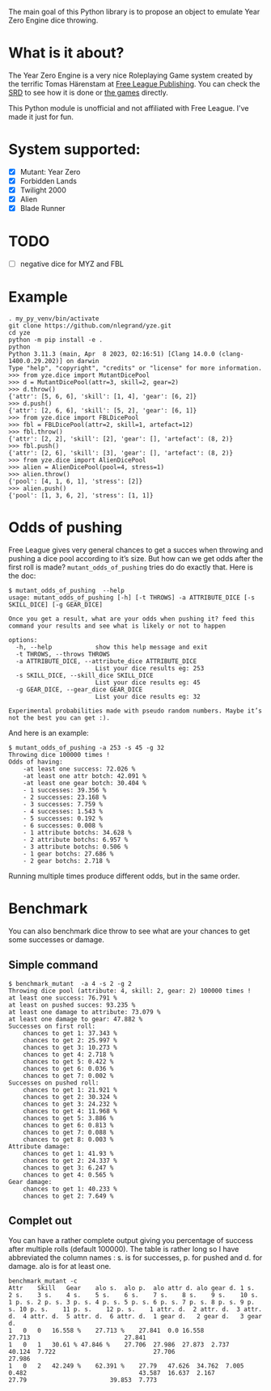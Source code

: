 The main goal of this Python library is to propose an object to emulate
Year Zero Engine dice throwing.

# What is it about?

The Year Zero Engine is a very nice Roleplaying Game system created by
the terrific Tomas Härenstam at [Free League
Publishing](https://freeleaguepublishing.com/). You can check the
[SRD](https://freeleaguepublishing.com/en/free-tabletop-licenses/) to
see how it is done or [the
games](https://freeleaguepublishing.com/en/store/) directly.

This Python module is unofficial and not affiliated with Free
League. I've made it just for fun.

# System supported:
- [X] Mutant: Year Zero
- [X] Forbidden Lands
- [X] Twilight 2000
- [X] Alien
- [X] Blade Runner

# TODO

- [ ] negative dice for MYZ and FBL

# Example
```
. my_py_venv/bin/activate
git clone https://github.com/nlegrand/yze.git
cd yze
python -m pip install -e .
python
Python 3.11.3 (main, Apr  8 2023, 02:16:51) [Clang 14.0.0 (clang-1400.0.29.202)] on darwin
Type "help", "copyright", "credits" or "license" for more information.
>>> from yze.dice import MutantDicePool
>>> d = MutantDicePool(attr=3, skill=2, gear=2)
>>> d.throw()
{'attr': [5, 6, 6], 'skill': [1, 4], 'gear': [6, 2]}
>>> d.push()
{'attr': [2, 6, 6], 'skill': [5, 2], 'gear': [6, 1]}
>>> from yze.dice import FBLDicePool
>>> fbl = FBLDicePool(attr=2, skill=1, artefact=12)
>>> fbl.throw()
{'attr': [2, 2], 'skill': [2], 'gear': [], 'artefact': (8, 2)}
>>> fbl.push()
{'attr': [2, 6], 'skill': [3], 'gear': [], 'artefact': (8, 2)}
>>> from yze.dice import AlienDicePool
>>> alien = AlienDicePool(pool=4, stress=1)
>>> alien.throw()
{'pool': [4, 1, 6, 1], 'stress': [2]}
>>> alien.push()
{'pool': [1, 3, 6, 2], 'stress': [1, 1]}
```

# Odds of pushing

Free League gives very general chances to get a succes when throwing
and pushing a dice pool according to it’s size. But how can we get
odds after the first roll is made? `mutant_odds_of_pushing` tries do
do exactly that. Here is the doc:

```
$ mutant_odds_of_pushing  --help           
usage: mutant_odds_of_pushing [-h] [-t THROWS] -a ATTRIBUTE_DICE [-s SKILL_DICE] [-g GEAR_DICE]

Once you get a result, what are your odds when pushing it? feed this command your results and see what is likely or not to happen

options:
  -h, --help            show this help message and exit
  -t THROWS, --throws THROWS
  -a ATTRIBUTE_DICE, --attribute_dice ATTRIBUTE_DICE
                        List your dice results eg: 253
  -s SKILL_DICE, --skill_dice SKILL_DICE
                        List your dice results eg: 45
  -g GEAR_DICE, --gear_dice GEAR_DICE
                        List your dice results eg: 32

Experimental probabilities made with pseudo random numbers. Maybe it’s not the best you can get :).
```
And here is an example:


```
$ mutant_odds_of_pushing -a 253 -s 45 -g 32
Throwing dice 100000 times !
Odds of having:
    -at least one success: 72.026 %
    -at least one attr botch: 42.091 %
    -at least one gear botch: 30.404 %
    - 1 successes: 39.356 %
    - 2 successes: 23.168 %
    - 3 successes: 7.759 %
    - 4 successes: 1.543 %
    - 5 successes: 0.192 %
    - 6 successes: 0.008 %
    - 1 attribute botchs: 34.628 %
    - 2 attribute botchs: 6.957 %
    - 3 attribute botchs: 0.506 %
    - 1 gear botchs: 27.686 %
    - 2 gear botchs: 2.718 %
```

Running multiple times produce different odds, but in the same order.

# Benchmark
You can also benchmark dice throw to see what are your chances to get
some successes or damage.

## Simple command

```
$ benchmark_mutant  -a 4 -s 2 -g 2
Throwing dice pool (attribute: 4, skill: 2, gear: 2) 100000 times !
at least one success: 76.791 %
at least on pushed succes: 93.235 %
at least one damage to attribute: 73.079 %
at least one damage to gear: 47.882 %
Successes on first roll:
    chances to get 1: 37.343 %
    chances to get 2: 25.997 %
    chances to get 3: 10.273 %
    chances to get 4: 2.718 %
    chances to get 5: 0.422 %
    chances to get 6: 0.036 %
    chances to get 7: 0.002 %
Successes on pushed roll:
    chances to get 1: 21.921 %
    chances to get 2: 30.324 %
    chances to get 3: 24.232 %
    chances to get 4: 11.968 %
    chances to get 5: 3.886 %
    chances to get 6: 0.813 %
    chances to get 7: 0.088 %
    chances to get 8: 0.003 %
Attribute damage:
    chances to get 1: 41.93 %
    chances to get 2: 24.337 %
    chances to get 3: 6.247 %
    chances to get 4: 0.565 %
Gear damage:
    chances to get 1: 40.233 %
    chances to get 2: 7.649 %

```

## Complet out

You can have a rather complete output giving you percentage of success
after multiple rolls (default 100000). The table is rather long so I
have abbreviated the column names : s. is for successes, p. for pushed
and d. for damage. alo is for at least one.

    benchmark_mutant -c
    Attr	Skill	Gear	alo s.	alo p.	alo attr d.	alo gear d.	1 s.	2 s.	3 s.	4 s.	5 s.	6 s.	7 s.	8 s.	9 s.	10 s.	1 p. s.	2 p. s.	3 p. s.	4 p. s.	5 p. s.	6 p. s.	7 p. s.	8 p. s.	9 p. s.	10 p. s.	11 p. s.	12 p. s.	1 attr. d.	2 attr. d.	3 attr. d.	4 attr. d.	5 attr. d.	6 attr. d.	1 gear d.	2 gear d.	3 gear d.
    1	0	0	16.558 %	27.713 %	27.841	0.0	16.558										27.713							27.841								
    1	0	1	30.61 %	47.846 %	27.706	27.986	27.873	2.737									40.124	7.722							27.706						27.986		
    1	0	2	42.249 %	62.391 %	27.79	47.626	34.762	7.005	0.482								43.587	16.637	2.167					27.79						39.853	7.773	



